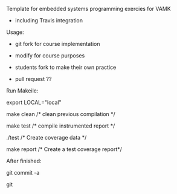 Template for embedded systems programming exercies for VAMK

- including Travis integration


Usage:
- git fork for course implementation
- modify for course purposes

- students fork to make their own practice
- pull request ??


Run Makeile:

export LOCAL="local"

make clean /* clean previous compilation */

make test /* compile instrumented report */

./test /* Create coverage data */

make report /* Create a test coverage report*/

After finished:

git commit -a

git 

